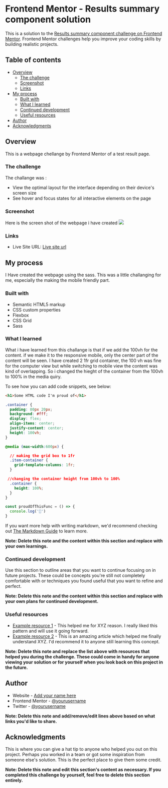 # Frontend Mentor - Results summary component solution

This is a solution to the [Results summary component challenge on Frontend Mentor](https://www.frontendmentor.io/challenges/results-summary-component-CE_K6s0maV). Frontend Mentor challenges help you improve your coding skills by building realistic projects. 

## Table of contents

- [Overview](#overview)
  - [The challenge](#the-challenge)
  - [Screenshot](#screenshot)
  - [Links](#links)
- [My process](#my-process)
  - [Built with](#built-with)
  - [What I learned](#what-i-learned)
  - [Continued development](#continued-development)
  - [Useful resources](#useful-resources)
- [Author](#author)
- [Acknowledgments](#acknowledgments)


## Overview
This is a webpage chellange by Frontend Mentor of a test result page. 
### The challenge

The challange was :

- View the optimal layout for the interface depending on their device's screen size
- See hover and focus states for all interactive elements on the page

### Screenshot

Here is the screen shot of the webpage i have created
![](./screenshot.jpg)




### Links


- Live Site URL: [Live site url](https://fabulous-cupcake-40dd0d.netlify.app/)

## My process
I Have created the webpage using the sass. This was a little challanging for me, especially the making the mobile friendly part. 
### Built with

- Semantic HTML5 markup
- CSS custom properties
- Flexbox
- CSS Grid
- Sass


### What I learned

What i have learned from this challange is that if we add the 100vh for the content. if we make it to the responsive mobile, only the center part of the content will be seen. I have created 2 1fr grid container, the 100 vh was fine for the computer view but while switching to mobile view the content was kind of overlapping. So i changed the hieght of the container from the 100vh to 100% in the media quiry.

To see how you can add code snippets, see below:

```html
<h1>Some HTML code I'm proud of</h1>
```
```css
.container {
  padding: 80px 20px;
  background: #fff;
  display: flex;
  align-items: center;
  justify-content: center;
  height: 100vh;
}

@media (max-width:600px) {

  // making the grid box to 1fr 
  .item-container {
    grid-template-columns: 1fr;
  }

 //changing the container height from 100vh to 100%
  .container {
    height: 100%;
  }
}
```
```js
const proudOfThisFunc = () => {
  console.log('🎉')
}
```

If you want more help with writing markdown, we'd recommend checking out [The Markdown Guide](https://www.markdownguide.org/) to learn more.

**Note: Delete this note and the content within this section and replace with your own learnings.**

### Continued development

Use this section to outline areas that you want to continue focusing on in future projects. These could be concepts you're still not completely comfortable with or techniques you found useful that you want to refine and perfect.

**Note: Delete this note and the content within this section and replace with your own plans for continued development.**

### Useful resources

- [Example resource 1](https://www.example.com) - This helped me for XYZ reason. I really liked this pattern and will use it going forward.
- [Example resource 2](https://www.example.com) - This is an amazing article which helped me finally understand XYZ. I'd recommend it to anyone still learning this concept.

**Note: Delete this note and replace the list above with resources that helped you during the challenge. These could come in handy for anyone viewing your solution or for yourself when you look back on this project in the future.**

## Author

- Website - [Add your name here](https://www.your-site.com)
- Frontend Mentor - [@yourusername](https://www.frontendmentor.io/profile/yourusername)
- Twitter - [@yourusername](https://www.twitter.com/yourusername)

**Note: Delete this note and add/remove/edit lines above based on what links you'd like to share.**

## Acknowledgments

This is where you can give a hat tip to anyone who helped you out on this project. Perhaps you worked in a team or got some inspiration from someone else's solution. This is the perfect place to give them some credit.

**Note: Delete this note and edit this section's content as necessary. If you completed this challenge by yourself, feel free to delete this section entirely.**
